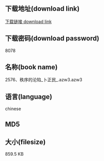 ## 下载地址(download link)
[下载链接 download link](https://tutu365.netlify.app/?s=2576%E3%80%81%E7%A7%A9%E5%BA%8F%E7%9A%84%E6%B2%A6%E9%99%B7_%E5%8D%9C%E6%AD%A3%E6%B0%91_.azw3)

## 下载密码(download password)
8078

## 名称(book name)
2576、秩序的沦陷_卜正民_.azw3.azw3

## 语言(language)
chinese

## MD5


## 大小(filesize)
859.5 KB
